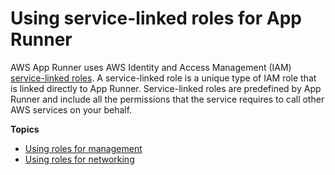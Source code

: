# Using service\-linked roles for App Runner<a name="security-iam-slr"></a>

AWS App Runner uses AWS Identity and Access Management \(IAM\)[ service\-linked roles](https://docs.aws.amazon.com/IAM/latest/UserGuide/id_roles_terms-and-concepts.html#iam-term-service-linked-role)\. A service\-linked role is a unique type of IAM role that is linked directly to App Runner\. Service\-linked roles are predefined by App Runner and include all the permissions that the service requires to call other AWS services on your behalf\. 

**Topics**
+ [Using roles for management](using-service-linked-roles-management.md)
+ [Using roles for networking](using-service-linked-roles-networking.md)